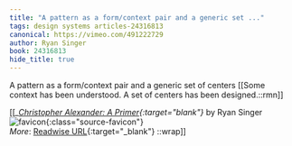 ```yaml
---
title: "A pattern as a form/context pair and a generic set ..."
tags: design systems articles-24316813
canonical: https://vimeo.com/491222729
author: Ryan Singer
book: 24316813
hide_title: true
---
```


A pattern as a form/context pair and a generic set of centers
[[Some context has been understood. A set of centers has been designed.::rmn]]


[[<cite>_[Christopher Alexander: A Primer](https://vimeo.com/491222729){:target="_blank"}_</cite> by Ryan Singer ![favicon](https://s2.googleusercontent.com/s2/favicons?domain=vimeo.com){:class="source-favicon"}<br>
_More_: [Readwise URL](https://readwise.io/open/475091141){:target="_blank"}
::wrap]]